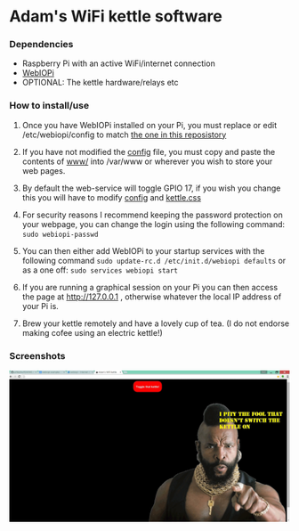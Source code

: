 # Adam's WiFi kettle software

### Dependencies
* Raspberry Pi with an active WiFi/internet connection
* [WebIOPi](https://code.google.com/p/webiopi/)
* OPTIONAL: The kettle hardware/relays etc


### How to install/use
1. Once you have WebIOPi installed on your Pi, you must replace or edit /etc/webiopi/config to match [the one in this reposistory](config)

2. If you have not modified the [config](config) file, you must copy and paste the contents of [www/](www/) into /var/www or wherever you wish to store your web pages.

3. By default the web-service will toggle GPIO 17, if you wish you change this you will have to modify [config](config) and [kettle.css](www/kettle.css)

4. For security reasons I recommend keeping the password protection on your webpage, you can change the login using the following command: ``` sudo webiopi-passwd ```

4. You can then either add WebIOPi to your startup services with the following command ``` sudo update-rc.d /etc/init.d/webiopi defaults ``` or as a one off: ``` sudo services webiopi start ```

5. If you are running a graphical session on your Pi you can then access the page at http://127.0.0.1 , otherwise whatever the local IP address of your Pi is.

6. Brew your kettle remotely and have a lovely cup of tea. (I do not endorse making cofee using an electric kettle!)


### Screenshots
![The webpage](kettle.jpg)
